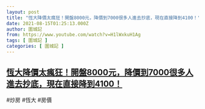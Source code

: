 ```yaml
---
layout: post
title: "恆大降價太瘋狂！開盤8000元，降價到7000很多人進去抄底，現在直接降到4100！"
date: 2021-08-15T01:25:13.000Z
author: 圍城記
from: https://www.youtube.com/watch?v=H1lWxkuH1Ag
tags: [ 圍城記 ]
categories: [ 圍城記 ]
---
```

<!--1628990713000-->
[恆大降價太瘋狂！開盤8000元，降價到7000很多人進去抄底，現在直接降到4100！](https://www.youtube.com/watch?v=H1lWxkuH1Ag)
------

<div>
#炒房 #恆大 #房價
</div>
